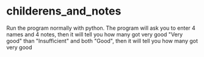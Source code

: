 # childerens_and_notes
Run the program normally with python. 
 The program will ask you to enter 4 names and 4 notes, then it will tell you how many got very good "Very good" than "Insufficient" and both "Good", then it will tell you how many got very good

